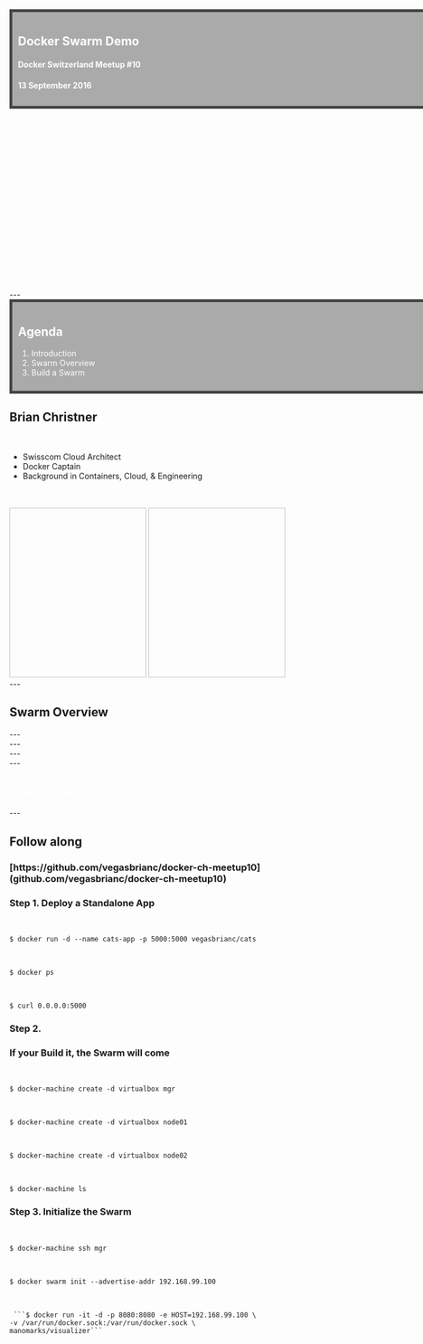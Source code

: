 
<section  data-background='https://raw.githubusercontent.com/vegasbrianc/docker-ch-meetup10/master/images/container_yard.jpg' data-state='blackout'>
</section>
<section  data-state='blackout' data-background-image="https://raw.githubusercontent.com/vegasbrianc/docker-ch-meetup10/master/images/container_yard.jpg" ><div class="sl-block" data-block-type="text" style="width: 900px; left: 88px; top: 23px; height: auto;" data-block-id="cae64ddc3e32ca49f73b6ec7ffddf190"><div class="sl-block-content" data-placeholder-tag="h1" data-placeholder-text="Title Text" style="color: rgb(255, 255, 255); z-index: 11; border: 5px solid rgb(68, 68, 68); padding: 10px; background-color: rgb(170, 170, 170);">
<h2 style="color:white;">Docker Swarm Demo</h2>
<h4 style="color:white;">Docker Switzerland Meetup #10</h4>
<h4 style="color:white;">13 September 2016</h4>
</div></div>
<div class="sl-block" data-block-type="image" style="min-width: 30px; min-height: 30px; width: 220px; height: 320px; left: 10px; top: 420px;"><div class="sl-block-content" style="z-index: 12;"><img data-natural-width="500" data-natural-height="684" style="" data-src="https://raw.githubusercontent.com/vegasbrianc/docker-ch-meetup10/master/images/docker-swarm-logo.png"></div></div></section>
---
<section data-state='blackout' data-background-image="https://raw.githubusercontent.com/vegasbrianc/docker-ch-meetup10/master/images/bees.gif"><div class="sl-block" data-block-type="text" style="width: 900px; left: 200px; top: 23px; height: auto;"><div class="sl-block-content" data-placeholder-tag="h1" data-placeholder-text="Title Text" style="color: rgb(255, 255, 255); z-index: 11; border: 5px solid rgb(68, 68, 68); padding: 10px; background-color: rgb(170, 170, 170);">
<h2 style="color:white;">Agenda</h2>
 <ol>
    <li class='fragment fade-up'>Introduction</li>
    <li class='fragment fade-up'>Swarm Overview</li>
    <li class='fragment fade-up'>Build a Swarm</li>
 </ol>
 </div></div>
</section>
<section data-transition='convex' data-background-transition="zoom" data-background-repeat="no-repeat" data-background-position="bottom" data-background="#fffffff">
<div class="sl-block" data-block-type="text" style="width: 800px; left: 23px; top: 161px; height: auto;" data-block-id="c93eb661fd29fc2c5fa38f88c43f79ba"></div>
    <div class="sl-block-content" data-placeholder-tag="p" data-placeholder-text="Lorem ipsum dolor sit amet, consectetur adipiscing elit. Morbi nec metus justo. Aliquam erat volutpat." style="z-index: 13; text-align: left;"></div>
<h2> Brian Christner</h2>
 <br />
    <ul>
	<li >Swisscom Cloud Architect</li>
	<li >Docker Captain</li>
	<li >Background in Containers, Cloud, &amp; Engineering
    </li></ul> 
     <br />
      <br />
    <img data-natural-width="228" data-natural-height="683" style="width: 242px; height: 300px; left: 400px; top: 347.605px;" data-src="https://s3.amazonaws.com/media-p.slid.es/uploads/559775/images/2936748/brian_profile.jpg">
    <img style="width: 242px; height: 300px; left: 400px; top: 347.605px;"  data-natural-width="228" data-natural-height="306" data-src="https://s3.amazonaws.com/media-p.slid.es/uploads/559775/images/2936745/docker_captian_image.png">
</section>
---
<section data-transition='zoom'>
<link rel="stylesheet" href="css/theme/serif.css" id="theme">
<h1>Swarm Overview</h1>
</section>
---
<section data-background-transition='convex' data-background="https://raw.githubusercontent.com/vegasbrianc/docker-ch-meetup10/master/images/engine.jpg" data-background-size="100% 100%">
</section>
---
<section data-background-transition='convex' data-background="https://raw.githubusercontent.com/vegasbrianc/docker-ch-meetup10/master/images/swarm.png" data-background-transition="zoom" data-background-size="100% 100%" data-background="#fffffff">
</section>
---
<section data-background="https://raw.githubusercontent.com/vegasbrianc/docker-ch-meetup10/master/images/deploy.png" data-background-transition='fade' data-background-size="100% 100%" data-background="#fffffff">
</section>
---
<section data-background="https://raw.githubusercontent.com/vegasbrianc/docker-ch-meetup10/master/images/demo.gif" data-background-transition='convex' data-background-size="100% 100%" data-background="#fffffff">
<h1 style="color:white;">DEMO TIME</h1>
</section>
---
<section data-transition='convex'>
<link rel="stylesheet" href="css/theme/serif.css" id="theme">
<h2>Follow along</h1>
<h3>[https://github.com/vegasbrianc/docker-ch-meetup10](github.com/vegasbrianc/docker-ch-meetup10)</h3>
</section>
<section data-transition='convex' data-transition='zoom'>
<link rel="stylesheet" href="css/theme/serif.css" id="theme">

    
<h3>Step 1. Deploy a Standalone App</h3>
<br>
<pre class='fragment fade-up'><code data-trim data-noescape>$ docker run -d --name cats-app -p 5000:5000 vegasbrianc/cats
</code></pre>
<br>
<pre class='fragment fade-up'><code data-trim data-noescape>$ docker ps
</code></pre>
<br>
<pre class='fragment fade-up'><code data-trim data-noescape>$ curl 0.0.0.0:5000
</code></pre>

</section>

<section data-transition='convex' data-transition='zoom'>
<link rel="stylesheet" href="css/theme/serif.css" id="theme">
    
<h3>Step 2.</h3>
<h3>If your Build it, the Swarm will come</h3>
<br>
<pre><code data-trim data-noescape>$ docker-machine create -d virtualbox mgr</code></pre>
<br>
<pre><code data-trim data-noescape>$ docker-machine create -d virtualbox node01</code></pre>
<br>
<pre><code data-trim data-noescape>$ docker-machine create -d virtualbox node02</code></pre>
<br>
<pre class='fragment fade-up'><code data-trim data-noescape>$ docker-machine ls</code></pre>
</section>
<section data-transition='convex' data-transition='zoom'>
<link rel="stylesheet" href="css/theme/serif.css" id="theme">
    
<h3>Step 3. Initialize the Swarm</h3>
<br>
<pre class='fragment fade-up'><code data-trim data-noescape>$ docker-machine ssh mgr</code></pre>
<br>
<pre class='fragment fade-up'><code data-trim data-noescape>$ docker swarm init --advertise-addr 192.168.99.100</code></pre>
<br>
<pre class='fragment fade-up'><code data-trim data-noescape> ```$ docker run -it -d -p 8080:8080 -e HOST=192.168.99.100 \
-v /var/run/docker.sock:/var/run/docker.sock \
manomarks/visualizer```

</code></pre>
</section>